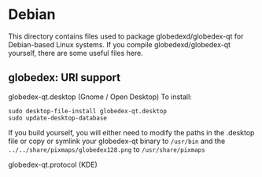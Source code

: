 
Debian
====================
This directory contains files used to package globedexd/globedex-qt
for Debian-based Linux systems. If you compile globedexd/globedex-qt yourself, there are some useful files here.

## globedex: URI support ##


globedex-qt.desktop  (Gnome / Open Desktop)
To install:

	sudo desktop-file-install globedex-qt.desktop
	sudo update-desktop-database

If you build yourself, you will either need to modify the paths in
the .desktop file or copy or symlink your globedex-qt binary to `/usr/bin`
and the `../../share/pixmaps/globedex128.png` to `/usr/share/pixmaps`

globedex-qt.protocol (KDE)

